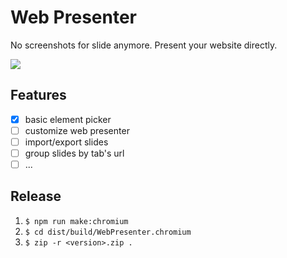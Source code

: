 # Web Presenter

No screenshots for slide anymore. Present your website directly.

<img src="https://media.giphy.com/media/hNdcJNRCfVhtgKQoCL/giphy.gif">

## Features

- [x] basic element picker
- [ ] customize web presenter
- [ ] import/export slides
- [ ] group slides by tab's url
- [ ] ...

## Release

1. `$ npm run make:chromium`
2. `$ cd dist/build/WebPresenter.chromium`
3. `$ zip -r <version>.zip .`
